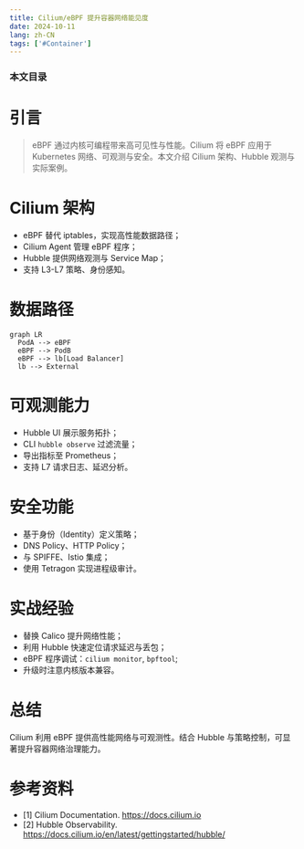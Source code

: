```yaml
---
title: Cilium/eBPF 提升容器网络能见度
date: 2024-10-11
lang: zh-CN
tags: ['#Container']
---
```


### 本文目录
<!-- toc -->

# 引言
> eBPF 通过内核可编程带来高可见性与性能。Cilium 将 eBPF 应用于 Kubernetes 网络、可观测与安全。本文介绍 Cilium 架构、Hubble 观测与实际案例。

# Cilium 架构
- eBPF 替代 iptables，实现高性能数据路径；
- Cilium Agent 管理 eBPF 程序；
- Hubble 提供网络观测与 Service Map；
- 支持 L3-L7 策略、身份感知。

# 数据路径
```mermaid
graph LR
  PodA --> eBPF
  eBPF --> PodB
  eBPF --> lb[Load Balancer]
  lb --> External
```

# 可观测能力
- Hubble UI 展示服务拓扑；
- CLI `hubble observe` 过滤流量；
- 导出指标至 Prometheus；
- 支持 L7 请求日志、延迟分析。

# 安全功能
- 基于身份（Identity）定义策略；
- DNS Policy、HTTP Policy；
- 与 SPIFFE、Istio 集成；
- 使用 Tetragon 实现进程级审计。

# 实战经验
- 替换 Calico 提升网络性能；
- 利用 Hubble 快速定位请求延迟与丢包；
- eBPF 程序调试：`cilium monitor`, `bpftool`; 
- 升级时注意内核版本兼容。

# 总结
Cilium 利用 eBPF 提供高性能网络与可观测性。结合 Hubble 与策略控制，可显著提升容器网络治理能力。

# 参考资料
- [1] Cilium Documentation. https://docs.cilium.io
- [2] Hubble Observability. https://docs.cilium.io/en/latest/gettingstarted/hubble/
